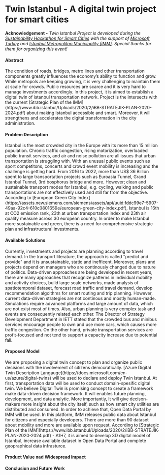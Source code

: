 # Twin Istanbul - A digital twin project for smart cities

**Acknowledgement -** *Twin Istanbul Project is developed during the [Sustainability Hackathon for Smart Cities](https://surdurulebilirsehirler.ist) with the support of [Microsoft Turkey](https://www.microsoft.com/tr-tr) and [Istanbul Metropolitan Municipality (IMM)](http://ibb.istanbul/). Special thanks for them for organizing this event!*

<h4> Abstract </h4> The condition of roads, bridges, metro lines and other transportation components greatly influences the economy’s ability to function and grow. While metropols are keeping growing, it is very challenging to maintain them at scale for crowds. Public resources are scarce and it is very hard to manage investments accordingly. In this project, it is aimed to establish a digital twin of istanbul transportation network. Project is the intersects with the current [Strategic Plan of the IMM](https://www.ibb.istanbul/Uploads/2020/2/iBB-STRATEJIK-PLAN-2020-2024.pdf) about making Istanbul accessible and smart. Moreover, it will strengthens and accelerates the digital transformation in the city administration. 

<h4> Problem Description </h4> Istanbul is the most crowded city in the Europe with its more than 15 million population. Chronic traffic congestion, rising motorization, overloaded public transit services, and air and noise pollution are all issues that urban transportation is struggling with. With an unusual public events such as sport competitons, concerts and crowd event mobility is increasing and the challenge is getting hard. From 2016 to 2022, more than US$ 36 Billion spent to large transportation projects such as Euroasia Tunnel, Grand Istanbul Tunnel, 3rd bosphorus bridge and more. However; clean and sustainable transport modes for Istanbul, e.g. cycling, walking and public transportations are not effectively used and still far from the objective. According to [European Green City Index](https://assets.new.siemens.com/siemens/assets/api/uuid:fddc99e7-5907-49aa-92c4-610c0801659e/european-green-city-index.pdf), Istanbul is 16th at CO2 emission rank, 23th at urban transportation index and 23th air quality measure across 30 european country. In order to make Istanbul more sustainable and green, there is a need for comprehensive strategic plan and infrastructural investments. 

<h4> Available Solutions </h4> Currently, investments and projects are planning according to travel demand. In the transport literature, the approach is called "predict and provide" and it is unsustainable, static and inefficent. Moreover, plans and projects depend on managers who are continously changed due to nature of politics. Data-driven approaches are being developed in recent years, there are many approaches that recognize patterns in individual mobility and activity choices, build large scale networks, made analysis of spatiotemporal dataset, forecast road traffic and travel demand, develop recommendation algoithms for smart routing and trip planning. However, current data-driven strategies are not continous and mostly human-made. Simulations require advanced platforms and large amount of data, which are not exist most of times. Also, urban planning is very complex task and events are consequently related each other. The Director of Strategy Development Department in IETT stated that the crowded bus and minibus services encourage people to own and use more cars, which causes more traffic congestion. On the other hand, private transportation services are profit-focused and not tend to support a capacity increase due to potential fall.

<h4> Proposed Model </h4> We are proposing a digital twin concept to plan and organize public decisions with the involvement of citizens democratically. [Azure Digital Twin Description Langauge](https://docs.microsoft.com/en-us/azure/digital-twins) will be used to declare and deploy Twin Istanbul. At first, transportation data will be used to conduct domain-spesific digital twin. We believe Digital Twin is promising concept to create a framework make data-driven decision framework. It will enables future planning, development, and data analytic. More importantly, It will give decison-makers more insight about the city itself, such as how smart city utilities are distributed and consumed. In order to achieve that, Open Data Portal by IMM will be used. In this platform, IMM releases public data about Istanbul for citizens and especially developers. There are more than 90 dataset about mobility and more are available upon request. According to [Strategic Plan of the IMM](https://www.ibb.istanbul/Uploads/2020/2/iBB-STRATEJIK-PLAN-2020-2024.pdf) - A1H7, it is aimed to develop 3D digital model of Istanbul, increase available dataset in Open Data Portal and complete geopraphical data infrasturce. 

<h4> Product Value nad Widespread Impact</h4>

<h4> Conclusion and Future Work </h4>




